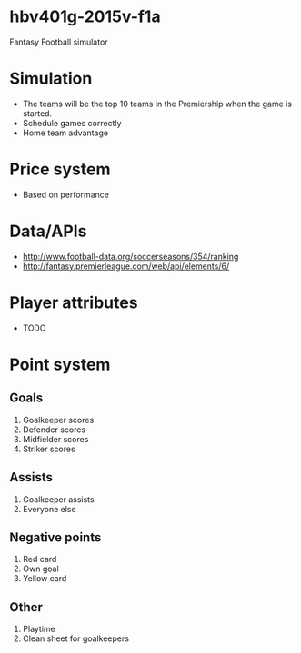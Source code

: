 # hbv401g-2015v-f1a
Fantasy Football simulator

# Simulation
* The teams will be the top 10 teams in the Premiership when the game is started.
* Schedule games correctly
* Home team advantage

# Price system
* Based on performance

# Data/APIs
* http://www.football-data.org/soccerseasons/354/ranking
* http://fantasy.premierleague.com/web/api/elements/6/

# Player attributes
* TODO

# Point system
## Goals
1. Goalkeeper scores
2. Defender scores
3. Midfielder scores
4. Striker scores

## Assists
1. Goalkeeper assists
2. Everyone else

## Negative points
1. Red card
2. Own goal
3. Yellow card

## Other
1. Playtime
2. Clean sheet for goalkeepers
